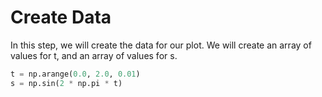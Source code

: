# Create Data

In this step, we will create the data for our plot. We will create an array of values for t, and an array of values for s.

```python
t = np.arange(0.0, 2.0, 0.01)
s = np.sin(2 * np.pi * t)
```
